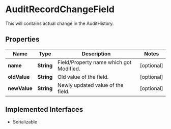 

# AuditRecordChangeField

This will contains actual change in the AuditHistory.

## Properties

| Name | Type | Description | Notes |
|------------ | ------------- | ------------- | -------------|
|**name** | **String** | Field/Property name which got Modified. |  [optional] |
|**oldValue** | **String** | Old value of the field. |  [optional] |
|**newValue** | **String** | Newly updated value of the field. |  [optional] |


## Implemented Interfaces

* Serializable


